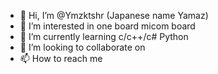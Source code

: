 - 👋 Hi, I’m @Ymzktshr (Japanese name Yamaz)
- 👀 I’m interested in one board micom board 
- 🌱 I’m currently learning c/c++/c# Python
- 💞️ I’m looking to collaborate on 
- 📫 How to reach me 

<!---
Ymzktshr/Ymzktshr is a ✨ special ✨ repository because its `README.md` (this file) appears on your GitHub profile.
You can click the Preview link to take a look at your changes.
--->
